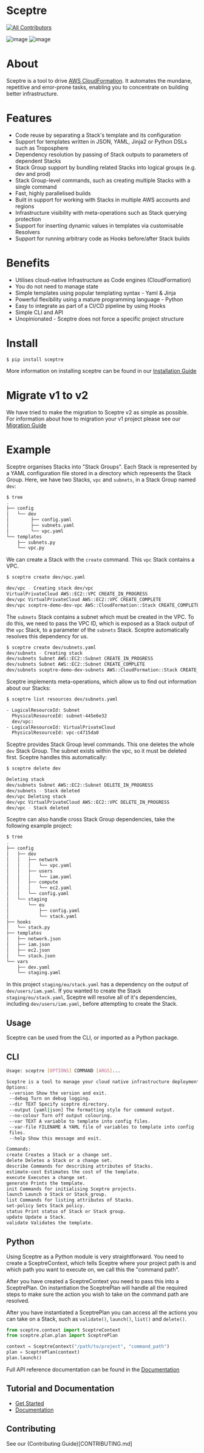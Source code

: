 # Sceptre

[![All Contributors](https://img.shields.io/badge/all_contributors-0-orange.svg?style=flat-square)](#contributors)

![image](https://circleci.com/gh/cloudreach/sceptre.png?style=shield) ![image](https://badge.fury.io/py/sceptre.svg)

# About

Sceptre is a tool to drive [AWS CloudFormation](https://aws.amazon.com/cloudformation).
It automates the mundane, repetitive and error-prone tasks, enabling you to concentrate
on building better infrastructure.

# Features

- Code reuse by separating a Stack's template and its configuration
- Support for templates written in JSON, YAML, Jinja2 or Python DSLs such as Troposphere
- Dependency resolution by passing of Stack outputs to parameters of dependent Stacks
- Stack Group support by bundling related Stacks into logical groups (e.g. dev and prod)
- Stack Group-level commands, such as creating multiple Stacks with a single command
- Fast, highly parallelised builds
- Built in support for working with Stacks in multiple AWS accounts and regions
- Infrastructure visibility with meta-operations such as Stack querying protection
- Support for inserting dynamic values in templates via customisable Resolvers
- Support for running arbitrary code as Hooks before/after Stack builds

# Benefits

- Utilises cloud-native Infrastructure as Code engines (CloudFormation)
- You do not need to manage state
- Simple templates using popular templating syntax - Yaml & Jinja
- Powerful flexibility using a mature programming language - Python
- Easy to integrate as part of a CI/CD pipeline by using Hooks
- Simple CLI and API
- Unopinionated - Sceptre does not force a specific project structure

# Install

`$ pip install sceptre`

More information on installing sceptre can be found in our [Installation Guide](https://sceptre.cloudreach.com/latest/docs/install.html)

# Migrate v1 to v2

We have tried to make the migration to Sceptre v2 as simple as possible. For
information about how to migration your v1 project please see our [Migration
Guide](https://github.com/cloudreach/sceptre/wiki/Migration-Guide:-V1-to-V2)

# Example

Sceptre organises Stacks into "Stack Groups". Each Stack is represented by a
YAML configuration file stored in a directory which represents the Stack Group.
Here, we have two Stacks, `vpc` and `subnets`, in a Stack Group named `dev`:

```bash
$ tree
.
├── config
│   └── dev
│        ├── config.yaml
│        ├── subnets.yaml
│        └── vpc.yaml
└── templates
    ├── subnets.py
    └── vpc.py
```

We can create a Stack with the `create` command. This `vpc` Stack contains
a VPC.

```bash
$ sceptre create dev/vpc.yaml

dev/vpc - Creating stack dev/vpc
VirtualPrivateCloud AWS::EC2::VPC CREATE_IN_PROGRESS
dev/vpc VirtualPrivateCloud AWS::EC2::VPC CREATE_COMPLETE
dev/vpc sceptre-demo-dev-vpc AWS::CloudFormation::Stack CREATE_COMPLETE
```

The `subnets` Stack contains a subnet which must be created in the VPC. To do
this, we need to pass the VPC ID, which is exposed as a Stack output of the
`vpc` Stack, to a parameter of the `subnets` Stack. Sceptre automatically
resolves this dependency for us.

```bash
$ sceptre create dev/subnets.yaml
dev/subnets - Creating stack
dev/subnets Subnet AWS::EC2::Subnet CREATE_IN_PROGRESS
dev/subnets Subnet AWS::EC2::Subnet CREATE_COMPLETE
dev/subnets sceptre-demo-dev-subnets AWS::CloudFormation::Stack CREATE_COMPLETE
```

Sceptre implements meta-operations, which allow us to find out information
about our Stacks:

```bash
$ sceptre list resources dev/subnets.yaml

- LogicalResourceId: Subnet
  PhysicalResourceId: subnet-445e6e32
  dev/vpc:
- LogicalResourceId: VirtualPrivateCloud
  PhysicalResourceId: vpc-c4715da0
```

Sceptre provides Stack Group level commands. This one deletes the whole `dev`
Stack Group. The subnet exists within the vpc, so it must be deleted first.
Sceptre handles this automatically:

```bash
$ sceptre delete dev

Deleting stack
dev/subnets Subnet AWS::EC2::Subnet DELETE_IN_PROGRESS
dev/subnets - Stack deleted
dev/vpc Deleting stack
dev/vpc VirtualPrivateCloud AWS::EC2::VPC DELETE_IN_PROGRESS
dev/vpc - Stack deleted
```

Sceptre can also handle cross Stack Group dependencies, take the following
example project:

```bash
$ tree
.
├── config
│   ├── dev
│   │   ├── network
│   │   │   └── vpc.yaml
│   │   ├── users
│   │   │   └── iam.yaml
│   │   ├── compute
│   │   │   └── ec2.yaml
│   │   └── config.yaml
│   └── staging
│       └── eu
│           ├── config.yaml
│           └── stack.yaml
├── hooks
│   └── stack.py
├── templates
│   ├── network.json
│   ├── iam.json
│   ├── ec2.json
│   └── stack.json
└── vars
    ├── dev.yaml
    └── staging.yaml
```

In this project `staging/eu/stack.yaml` has a dependency on the output of
`dev/users/iam.yaml`. If you wanted to create the Stack
`staging/eu/stack.yaml`, Sceptre will resolve all of it's dependencies,
including `dev/users/iam.yaml`, before attempting to create the Stack.

## Usage

Sceptre can be used from the CLI, or imported as a Python package.

## CLI

```bash
Usage: sceptre [OPTIONS] COMMAND [ARGS]...

Sceptre is a tool to manage your cloud native infrastructure deployments.
Options:
 --version Show the version and exit.
 --debug Turn on debug logging.
 --dir TEXT Specify sceptre directory.
 --output [yaml|json] The formatting style for command output.
 --no-colour Turn off output colouring.
 --var TEXT A variable to template into config files.
 --var-file FILENAME A YAML file of variables to template into config
 files.
 --help Show this message and exit.

Commands:
create Creates a Stack or a change set.
delete Deletes a Stack or a change set.
describe Commands for describing attributes of Stacks.
estimate-cost Estimates the cost of the template.
execute Executes a change set.
generate Prints the template.
init Commands for initialising Sceptre projects.
launch Launch a Stack or Stack_group.
list Commands for listing attributes of Stacks.
set-policy Sets Stack policy.
status Print status of Stack or Stack group.
update Update a Stack.
validate Validates the template.
```

## Python

Using Sceptre as a Python module is very straightforward. You need to create
a SceptreContext, which tells Sceptre where your project path is and which path
you want to execute on, we call this the "command path".

After you have created a SceptreContext you need to pass this into
a SceptrePlan. On instantiation the SceptrePlan will handle all the required
steps to make sure the action you wish to take on the command path are
resolved.

After you have instantiated a SceptrePlan you can access all the actions you
can take on a Stack, such as `validate()`, `launch()`, `list()` and `delete()`.

```python
from sceptre.context import SceptreContext
from sceptre.plan.plan import SceptrePlan

context = SceptreContext("/path/to/project", "command_path")
plan = SceptrePlan(context)
plan.launch()
```

Full API reference documentation can be found in the [Documentation](https://sceptre.cloudreach.com/latest/docs/index.html)

## Tutorial and Documentation

- [Get Started](https://sceptre.cloudreach.com/latest/docs/get_started.html)
- [Documentation](https://sceptre.cloudreach.com/latest/docs/index.html)

## Contributing

See our (Contributing Guide)[CONTRIBUTING.md]
